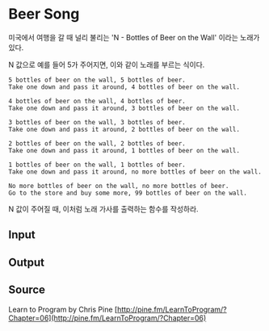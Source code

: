 # Beer Song

미국에서 여행을 갈 때 널리 불리는 'N - Bottles of Beer on the Wall' 이라는 노래가 있다.

N 값으로 예를 들어 5가 주어지면, 이와 같이 노래를 부르는 식이다.

```plain
5 bottles of beer on the wall, 5 bottles of beer.
Take one down and pass it around, 4 bottles of beer on the wall.

4 bottles of beer on the wall, 4 bottles of beer.
Take one down and pass it around, 3 bottles of beer on the wall.

3 bottles of beer on the wall, 3 bottles of beer.
Take one down and pass it around, 2 bottles of beer on the wall.

2 bottles of beer on the wall, 2 bottles of beer.
Take one down and pass it around, 1 bottles of beer on the wall.

1 bottles of beer on the wall, 1 bottles of beer.
Take one down and pass it around, no more bottles of beer on the wall.

No more bottles of beer on the wall, no more bottles of beer.
Go to the store and buy some more, 99 bottles of beer on the wall.
```
N 값이 주어질 때, 이처럼 노래 가사를 출력하는 함수를 작성하라.


## Input

## Output

## Source

Learn to Program by Chris Pine [http://pine.fm/LearnToProgram/?Chapter=06](http://pine.fm/LearnToProgram/?Chapter=06)

